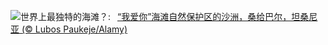 ![](https://www.bing.com/th?id=OHR.NakupendaBeach_ZH-CN7913805608_UHD.jpg&w=1000)世界上最独特的海滩？:&nbsp;&ensp;[“我爱你”海滩自然保护区的沙洲，桑给巴尔，坦桑尼亚 (© Lubos Paukeje/Alamy)](https://www.bing.com/th?id=OHR.NakupendaBeach_ZH-CN7913805608_UHD.jpg)
<br><br/>

